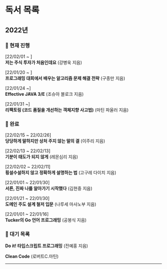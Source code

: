 # 독서 목록

## 2022년

### 📒 현재 진행

[22/02/01 ~ ]  
**저는 주식 투자가 처음인데요** (강병욱 지음)

[22/01/20 ~ ]  
**프로그래밍 대회에서 배우는 알고리즘 문제 해결 전략** (구종만 지음)

[22/01/24 ~]  
**Effective JAVA 3/E** (조슈아 블로크 지음)

[22/01/31 ~]  
**리팩토링 (코드 품질을 개선하는 객체지향 사고법)** (마틴 파울러 지음)  

### 📗 완료

[22/02/15 ~ 22/02/26]  
**당당하게 말하지만 상처 주지 않는 말의 결** (이주리 지음)

[22/02/13 ~ 22/02/13]  
**기분이 태도가 되지 않게** (레몬심리 지음)

[22/02/02 ~ 22/02/11]  
**횡설수설하지 않고 정확하게 설명하는 법** (고구레 다이치 지음)  

[22/01/01 ~ 22/01/30]  
**서른, 진짜 나를 알아가기 시작했다** (김현중 지음)  

[22/01/21 ~ 22/01/30]  
**도메인 주도 설계 철저 입문** (나루세 마사노부 지음)  

[22/01/01 ~ 22/01/16]  
**Tucker의 Go 언어 프로그래밍** (공봉식 지음)

### 📕 대기 목록

**Do it! 타입스크립트 프로그래밍** (전예홍 지음)

**Clean Code** (로버트C.마틴)

---